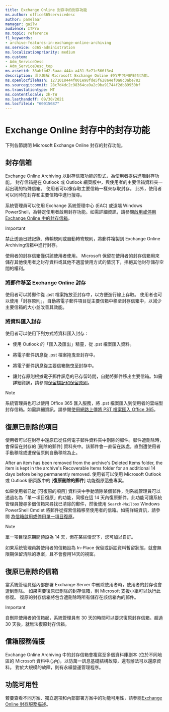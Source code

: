 ```yaml
---
title: Exchange Online 封存中的封存功能
ms.author: office365servicedesc
author: pamelaar
manager: gailw
audience: ITPro
ms.topic: reference
f1_keywords:
- archive-features-in-exchange-online-archiving
ms.service: o365-administration
ms.localizationpriority: medium
ms.custom:
- Adm_ServiceDesc
- Adm_ServiceDesc_top
ms.assetid: 38abfbd2-5aaa-444a-a431-5e71c566f3e4
description: 深入瞭解 Microsoft Exchange Online 封存中可用的封存功能。
ms.openlocfilehash: 1271018444f001e98fde5f628a4ef0a8c3abe782
ms.sourcegitcommit: 28c7d4dc2c98364ca9a2c9ba91744f2db89950bf
ms.translationtype: MT
ms.contentlocale: zh-TW
ms.lasthandoff: 09/30/2021
ms.locfileid: "60015687"
---
```

# <a name="archive-features-in-exchange-online-archiving"></a>Exchange Online 封存中的封存功能

下列各節說明 Microsoft Exchange Online 封存的封存功能。
  
## <a name="archive-mailbox"></a>封存信箱

Exchange Online Archiving 以封存信箱功能的形式，為使用者提供進階封存功能。 封存信箱是在 Outlook 或 Outlook 網頁版中，與使用者的主要信箱資料夾一起出現的特殊信箱。 使用者可以像存取主要信箱一樣來存取封存。 此外，使用者可以同時在封存和主要信箱中進行搜尋。
  
系統管理員可以使用 Exchange 系統管理中心 (EAC) 或遠端 Windows PowerShell，為特定使用者啟用封存功能。如需詳細資訊，請參閱[啟用或停用 Exchange Online 中的封存信箱](/office365/securitycompliance/enable-archive-mailboxes)。
  
> [!IMPORTANT]
>  禁止透過日誌記錄、傳輸規則或自動轉寄規則，將郵件複製到 Exchange Online Archiving信箱中進行封存。
>
>  使用者的封存信箱僅供該使用者使用。 Microsoft 保留在使用者的封存信箱用來儲存其他使用者之封存資料或其他不適當使用方式的情況下，拒絕其他封存儲存空間的權利。
  
### <a name="move-messages-to-exchange-online-archiving"></a>將郵件移至 Exchange Online 封存

使用者可以將郵件從 .pst 檔案拖放至封存中，以方便進行線上存取。 使用者也可以使用「封存原則」，自動將電子郵件項目從主要信箱中移至封存信箱中，以減少主要信箱的大小並改善其效能。 
  
### <a name="import-data-to-the-archive"></a>將資料匯入封存

使用者可以使用下列方式將資料匯入封存：
  
- 使用 Outlook 的「匯入及匯出」精靈，從 .pst 檔案匯入資料。
    
- 將電子郵件訊息從 .pst 檔案拖曳至封存中。
    
- 將電子郵件訊息從主要信箱拖曳至封存中。
    
- 讓封存原則根據電子郵件訊息的已存留時間，自動將郵件移出主要信箱。如需詳細資訊，請參閱[保留標記和保留原則](/Exchange/policy-and-compliance/mrm/retention-tags-and-retention-policies)。
    
> [!NOTE]
> 系統管理員也可以使用 Office 365 匯入服務，將 .pst 檔案匯入到使用者的雲端型封存信箱。如需詳細資訊，請參閱[使用網路上傳將 PST 檔案匯入 Office 365](/office365/securitycompliance/use-network-upload-to-import-pst-files)。 
  
## <a name="deleted-item-recovery"></a>復原已刪除的項目

使用者可以在封存中還原已從任何電子郵件資料夾中刪除的郵件。郵件遭刪除時，會保留在封存的 [刪除的郵件] 資料夾中。該郵件會一直留在該處，直到遭使用者手動移除或遭保留原則自動移除為止。
  
After an item has been removed from the archive's Deleted Items folder, the item is kept in the archive's Recoverable Items folder for an additional 14 days before being permanently removed. 使用者可以使用 Microsoft Outlook 或 Outlook 網頁版中的 [**復原刪除的郵件**] 功能復原這些專案。 
  
如果使用者已從 [可復原的項目] 資料夾中手動清除某個郵件，則系統管理員可以透過名為「單一項目復原」的功能，同樣在這 14 天內復原郵件。此功能可讓系統管理員搜尋多個信箱來尋找已清除的郵件，然後使用  `Search-Mailbox` Windows PowerShell Cmdlet 將郵件從探索信箱移至使用者的信箱。如需詳細資訊，請參閱 [為信箱啟用或停用單一項目復原](/office365/securitycompliance/use-network-upload-to-import-pst-files)。
  
> [!NOTE]
>  單一項目復原期間預設為 14 天，但在某些情況下，您可加以自訂。
>
>  如果系統管理員將使用者的信箱設為 In-Place 保留或訴訟資料暫留狀態，就會無限期保留清除的專案，且不會套用14天的視窗。 
  
## <a name="deleted-mailbox-recovery"></a>復原已刪除的信箱

當系統管理員從內部部署 Exchange Server 中刪除使用者時，使用者的封存也會遭到刪除。 如果需要復原已刪除的封存信箱，則 Microsoft 支援小組可以執行此修復。 復原的封存信箱將包含遭刪除時所有儲存在該信箱內的郵件。
  
> [!IMPORTANT]
> 自刪除使用者的信箱起，系統管理員有 30 天的時間可以要求復原封存信箱。超過 30 天後，就無法復原封存信箱。 
  
## <a name="mailbox-service-redundancy"></a>信箱服務備援

Exchange Online Archiving 中的封存信箱會複寫至多個資料庫副本 (位於不同地區的 Microsoft 資料中心內)，以防萬一訊息基礎結構故障，還有辦法可以還原資料。 對於大規模的故障，則有永續營運管理程序。 
  
## <a name="feature-availability"></a>功能可用性

若要查看不同方案、獨立選項和內部部署方案中的功能可用性，請參閱[Exchange Online 封存服務描述](exchange-online-archiving-service-description.md)。
